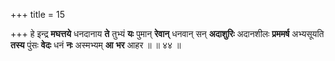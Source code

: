 +++
title = 15

+++
हे इन्द्र **मघत्तये** धनदानाय **ते** तुभ्यं **यः** पुमान् **रेवान्** धनवान् सन् **अदाशुरिः** अदानशीलः **प्रममर्ष** अभ्यसूयति **तस्य** पुंसः **वेदः** धनं **नः** अस्मभ्यम् **आ** **भर** आहर ॥ ॥ ४४ ॥